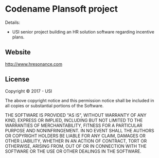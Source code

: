 Codename Plansoft project
==============================

Details:

* USI senior project building an HR solution software regarding incentive plans.  

## Website

http://www.hresonance.com

## License

Copyright &copy; 2017 - USI

The above copyright notice and this permission notice shall be included in all copies or substantial portions of the Software.

THE SOFTWARE IS PROVIDED "AS IS", WITHOUT WARRANTY OF ANY KIND, EXPRESS OR IMPLIED, INCLUDING BUT NOT LIMITED TO THE WARRANTIES OF MERCHANTABILITY, FITNESS FOR A PARTICULAR PURPOSE AND NONINFRINGEMENT. IN NO EVENT SHALL THE AUTHORS OR COPYRIGHT HOLDERS BE LIABLE FOR ANY CLAIM, DAMAGES OR OTHER LIABILITY, WHETHER IN AN ACTION OF CONTRACT, TORT OR OTHERWISE, ARISING FROM, OUT OF OR IN CONNECTION WITH THE SOFTWARE OR THE USE OR OTHER DEALINGS IN THE SOFTWARE.
